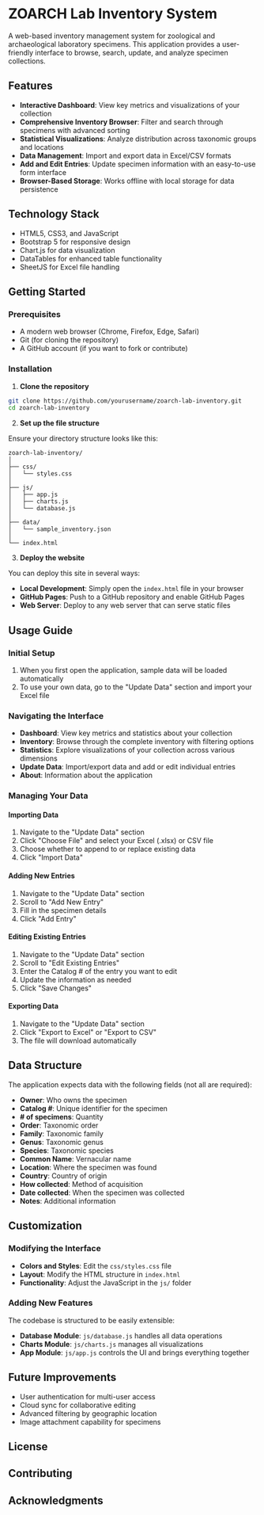 # ZOARCH Lab Inventory System

A web-based inventory management system for zoological and archaeological laboratory specimens. This application provides a user-friendly interface to browse, search, update, and analyze specimen collections.

## Features

- **Interactive Dashboard**: View key metrics and visualizations of your collection
- **Comprehensive Inventory Browser**: Filter and search through specimens with advanced sorting
- **Statistical Visualizations**: Analyze distribution across taxonomic groups and locations
- **Data Management**: Import and export data in Excel/CSV formats
- **Add and Edit Entries**: Update specimen information with an easy-to-use form interface
- **Browser-Based Storage**: Works offline with local storage for data persistence

## Technology Stack

- HTML5, CSS3, and JavaScript
- Bootstrap 5 for responsive design
- Chart.js for data visualization
- DataTables for enhanced table functionality
- SheetJS for Excel file handling

## Getting Started

### Prerequisites

- A modern web browser (Chrome, Firefox, Edge, Safari)
- Git (for cloning the repository)
- A GitHub account (if you want to fork or contribute)

### Installation

1. **Clone the repository**

```bash
git clone https://github.com/yourusername/zoarch-lab-inventory.git
cd zoarch-lab-inventory
```

2. **Set up the file structure**

Ensure your directory structure looks like this:

```
zoarch-lab-inventory/
│
├── css/
│   └── styles.css
│
├── js/
│   ├── app.js
│   ├── charts.js
│   └── database.js
│
├── data/
│   └── sample_inventory.json
│
└── index.html
```

3. **Deploy the website**

You can deploy this site in several ways:

- **Local Development**: Simply open the `index.html` file in your browser
- **GitHub Pages**: Push to a GitHub repository and enable GitHub Pages
- **Web Server**: Deploy to any web server that can serve static files

## Usage Guide

### Initial Setup

1. When you first open the application, sample data will be loaded automatically
2. To use your own data, go to the "Update Data" section and import your Excel file

### Navigating the Interface

- **Dashboard**: View key metrics and statistics about your collection
- **Inventory**: Browse through the complete inventory with filtering options
- **Statistics**: Explore visualizations of your collection across various dimensions
- **Update Data**: Import/export data and add or edit individual entries
- **About**: Information about the application

### Managing Your Data

#### Importing Data

1. Navigate to the "Update Data" section
2. Click "Choose File" and select your Excel (.xlsx) or CSV file
3. Choose whether to append to or replace existing data
4. Click "Import Data"

#### Adding New Entries

1. Navigate to the "Update Data" section
2. Scroll to "Add New Entry"
3. Fill in the specimen details
4. Click "Add Entry"

#### Editing Existing Entries

1. Navigate to the "Update Data" section
2. Scroll to "Edit Existing Entries"
3. Enter the Catalog # of the entry you want to edit
4. Update the information as needed
5. Click "Save Changes"

#### Exporting Data

1. Navigate to the "Update Data" section
2. Click "Export to Excel" or "Export to CSV"
3. The file will download automatically

## Data Structure

The application expects data with the following fields (not all are required):

- **Owner**: Who owns the specimen
- **Catalog #**: Unique identifier for the specimen
- **# of specimens**: Quantity
- **Order**: Taxonomic order
- **Family**: Taxonomic family
- **Genus**: Taxonomic genus
- **Species**: Taxonomic species
- **Common Name**: Vernacular name
- **Location**: Where the specimen was found
- **Country**: Country of origin
- **How collected**: Method of acquisition
- **Date collected**: When the specimen was collected
- **Notes**: Additional information

## Customization

### Modifying the Interface

- **Colors and Styles**: Edit the `css/styles.css` file
- **Layout**: Modify the HTML structure in `index.html`
- **Functionality**: Adjust the JavaScript in the `js/` folder

### Adding New Features

The codebase is structured to be easily extensible:

- **Database Module**: `js/database.js` handles all data operations
- **Charts Module**: `js/charts.js` manages all visualizations
- **App Module**: `js/app.js` controls the UI and brings everything together

## Future Improvements

- User authentication for multi-user access
- Cloud sync for collaborative editing
- Advanced filtering by geographic location
- Image attachment capability for specimens


## License


## Contributing


## Acknowledgments


